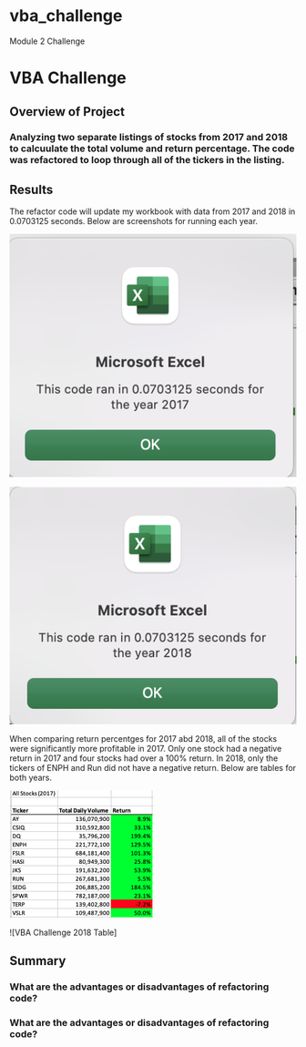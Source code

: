 # vba_challenge
Module 2 Challenge
# VBA Challenge


## Overview of Project
### Analyzing two separate listings of stocks from 2017 and 2018 to calcuulate the total volume and return percentage. The code was refactored to loop through all of the tickers in the listing. 

## Results
The refactor code will update my workbook with data from 2017 and 2018 in 0.0703125 seconds. Below are screenshots for running each year. 

![VBA Challenge 2017](https://github.com/codfjenn/vba_challenge/blob/main/VBA_Challenge_2017.png)

![VBA Challenge 2018](https://github.com/codfjenn/vba_challenge/blob/main/VBA_Challenge_2018.png) 

When comparing return percentges for 2017 abd 2018, all of the stocks were significantly more profitable in 2017. Only one stock had a negative return in 2017 and four stocks had over a 100% return. In 2018, only the tickers of ENPH and Run did not have a negative return. Below are tables for both years. 

![VBA Challenge 2017 Table](https://github.com/codfjenn/vba_challenge/blob/main/VBA_Challenge_2017_Table.png)

![VBA Challenge 2018 Table] 


## Summary
### What are the advantages or disadvantages of refactoring code?


### What are the advantages or disadvantages of refactoring code?
